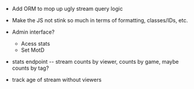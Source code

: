 * Add ORM to mop up ugly stream query logic
* Make the JS not stink so much in terms of formatting, classes/IDs, etc.
* Admin interface?
  * Acess stats
  * Set MotD
* stats endpoint -- stream counts by viewer, counts by game, maybe counts by tag?

* track age of stream without viewers
